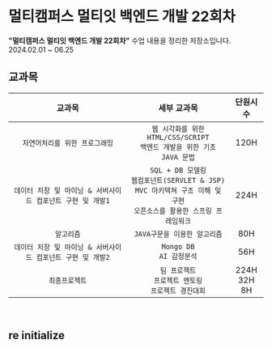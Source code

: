 # 멀티캠퍼스 멀티잇 백엔드 개발 22회차

**"멀티캠퍼스 멀티잇 백엔드 개발 22회차"** 수업 내용을 정리한 저장소입니다.<br>
2024.02.01 ~ 06.25
<br>


## 교과목

| 교과목 | 세부 교과목 | 단원시수 |
|:---:|:---:|:---:|
| `자연어처리를 위한 프로그래밍` | `웹 시각화를 위한 HTML/CSS/SCRIPT`<br>`백엔드 개발을 위한 기초 JAVA 문법`| 120H |
| `데이터 저장 및 마이닝 & 서버사이드 컴포넌트 구현 및 개발1` | `SQL + DB 모델링`<br>`웹컴포넌트(SERVLET & JSP)`<br>`MVC 아키텍쳐 구조 이해 및 구현`<br>`오픈소스를 활용한 스프링 프레임워크` | 224H |
| `알고리즘` | `JAVA구문을 이용한 알고리즘` | 80H |
| `데이터 저장 및 마이닝 & 서버사이드 컴포넌트 구현 및 개발2` | `Mongo DB`<br>`AI 감정분석` | 56H |
| `최종프로젝트` | `팀 프로젝트`<br>`프로젝트 멘토링`<br>`프로젝트 경진대회` | 224H<br>32H<br>8H |

<br>

## re initialize
